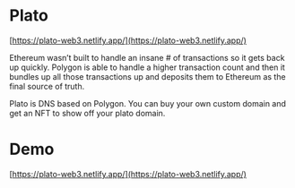 # Plato

[https://plato-web3.netlify.app/](https://plato-web3.netlify.app/)

Ethereum wasn’t built to handle an insane # of transactions so it gets back up quickly. Polygon is able to handle a higher transaction count and then it bundles up all those transactions up and deposits them to Ethereum as the final source of truth.

Plato is DNS based on Polygon. You can buy your own custom domain and get an NFT to show off your plato domain.

# Demo

[https://plato-web3.netlify.app/](https://plato-web3.netlify.app/)
